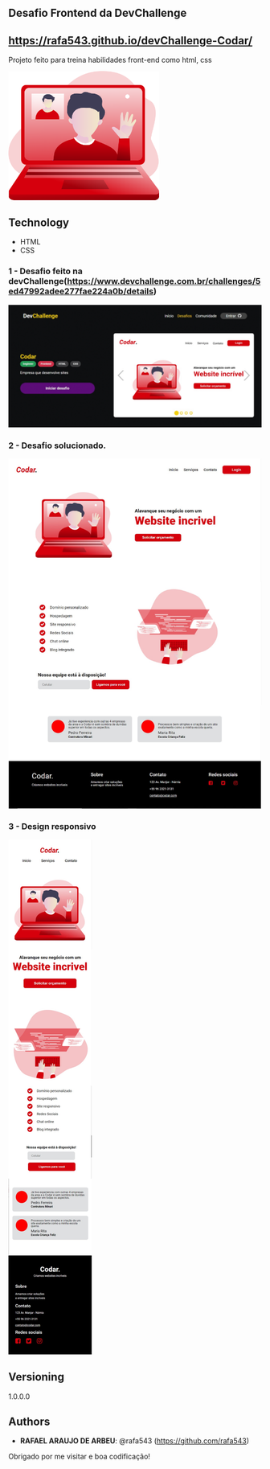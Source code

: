 ## Desafio Frontend da DevChallenge

## https://rafa543.github.io/devChallenge-Codar/
 
Projeto feito para treina habilidades front-end como html, css
 
<img src="https://github.com/rafa543/devChallenge-Codar/blob/main/readme-imgs/video_call.png" width="300px"/>

 
## Technology 
 
* HTML
* CSS
 
 
### 1 - Desafio  feito na devChallenge(https://www.devchallenge.com.br/challenges/5ed47992adee277fae224a0b/details)
![Desafio](https://github.com/rafa543/devChallenge-Codar/blob/main/readme-imgs/Screenshot_1.gif)

### 2 - Desafio solucionado.
![](https://github.com/rafa543/devChallenge-Codar/blob/main/readme-imgs/Grupo%201.png)
 
### 3 - Design responsivo
![vencedor](https://github.com/rafa543/devChallenge-Codar/blob/main/readme-imgs/Grupo%2012.png)

 
 
## Versioning
 
1.0.0.0
 
 
## Authors
 
* **RAFAEL ARAUJO DE ARBEU**: @rafa543 (https://github.com/rafa543)
 
 
Obrigado por me visitar e boa codificação!

